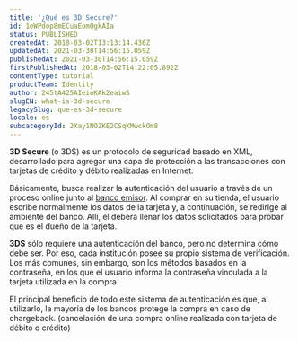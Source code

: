 ```yaml
---
title: '¿Qué es 3D Secure?'
id: 1eWPdop8mECuaEomQgkAIa
status: PUBLISHED
createdAt: 2018-03-02T13:13:14.436Z
updatedAt: 2021-03-30T14:56:15.059Z
publishedAt: 2021-03-30T14:56:15.059Z
firstPublishedAt: 2018-03-02T14:22:05.892Z
contentType: tutorial
productTeam: Identity
author: 245tA425AIeioKAk2eaiwS
slugEN: what-is-3d-secure
legacySlug: que-es-3d-secure
locale: es
subcategoryId: 2Xay1NOZKE2CSqKMwckOm8
---
```


__3D Secure__ (o 3DS) es un protocolo de seguridad basado en XML, desarrollado para agregar una capa de protección a las transacciones con tarjetas de crédito y débito realizadas en Internet.

Básicamente, busca realizar la autenticación del usuario a través de un proceso online junto al [banco emisor](/es/tutorial/que-es-el-banco-emisor). Al comprar en su tienda, el usuario escribe normalmente los datos de la tarjeta y, a continuación, se redirige al ambiente del banco. Allí, él deberá llenar los datos solicitados para probar que es el dueño de la tarjeta.

__3DS__ sólo requiere una autenticación del banco, pero no determina cómo debe ser. Por eso, cada institución posee su propio sistema de verificación. Los más comunes, sin embargo, son los métodos basados en la contraseña, en los que el usuario informa la contraseña vinculada a la tarjeta utilizada en la compra.

El principal beneficio de todo este sistema de autenticación es que, al utilizarlo, la mayoría de los bancos protege la compra en caso de chargeback. (cancelación de una compra online realizada con tarjeta de débito o crédito)

